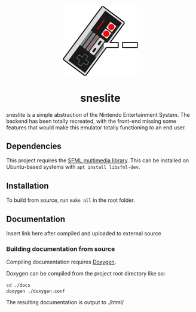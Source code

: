<p align="center">
<img width="200" src="./docs/sneslite.png">
</p>

<h1 align="center"> sneslite </h1>
sneslite is a simple abstraction of the Nintendo Entertainment System. The backend has been totally recreated, with the front-end missing some features that would make this emulator totally functioning to an end user.

## Dependencies
This project requires the [SFML multimedia library](https://www.sfml-dev.org/). This can be installed on Ubuntu-based systems with `apt install libsfml-dev`.

## Installation
To build from source, run `make all` in the root folder.

## Documentation
Insert link here after compiled and uploaded to external source

### Building documentation from source
Compiling documentation requires [Doxygen](https://doxygen.nl/download.html).

Doxygen can be compiled from the project root directory like so:

```
cd ./docs
doxygen ./doxygen.conf
```

The resulting documentation is output to ./html/
